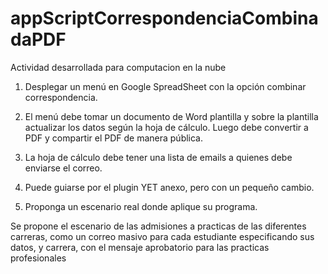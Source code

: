 # appScriptCorrespondenciaCombinadaPDF
Actividad desarrollada para computacion en la nube
1. Desplegar un menú en Google SpreadSheet con la opción combinar correspondencia.

2. El menú debe tomar un documento de Word plantilla y sobre la plantilla actualizar los datos según la hoja de cálculo. Luego debe convertir a PDF y compartir el PDF de manera pública.

3. La hoja de cálculo debe tener una lista de emails a quienes debe enviarse el correo.

4. Puede guiarse por el plugin YET anexo, pero con un pequeño cambio.

5. Proponga un escenario real donde aplique su programa.

Se propone el escenario de las admisiones a practicas de las diferentes carreras, como un correo masivo para cada estudiante especificando sus datos, y carrera, con el mensaje aprobatorio para las practicas profesionales
